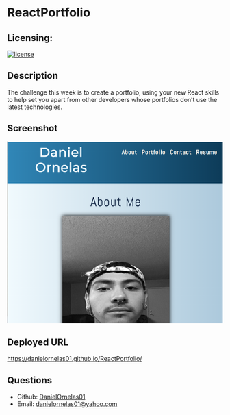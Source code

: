 # ReactPortfolio

## Licensing:
[![license](https://img.shields.io/badge/license-MIT-brightgreen)](https://shields.io)

## Description
The challenge this week is to create a portfolio, using your new React skills to help set you apart from other developers whose portfolios don’t use the latest technologies.

## Screenshot
![](/src/assets/images/challenge-screenshot.png)

## Deployed URL
https://danielornelas01.github.io/ReactPortfolio/
## Questions
- Github: [DanielOrnelas01](https://github.com/DanielOrnelas01)
- Email: danielornelas01@yahoo.com
  